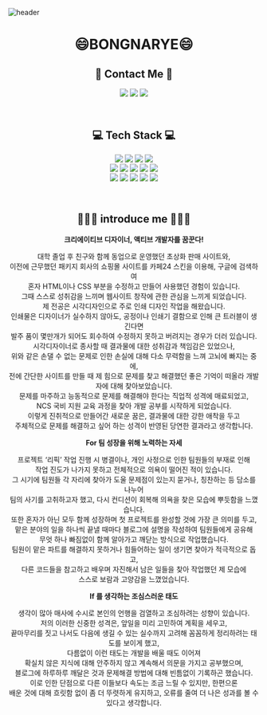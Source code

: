 ![header](https://capsule-render.vercel.app/api?type=waving&color=auto&height=300&section=header&text=capsule%20render&fontSize=90)
<h1 align="center">😄BONGNARYE😄</h1>


<h2 align="center">🌈 Contact Me 🌈</h3>

<p align="center">
 <a href="https://rebornbb.tistory.com">
 <img src="https://img.shields.io/badge/Tistory-000000?style=for-the-badge&logo=Tistory&logoColor=white"></a>
 
 <a href="https://open.kakao.com/o/ssfMykIe">
 <img src="https://img.shields.io/badge/OpenKakao-FFCD00?style=for-the-badge&logo=KakaoTalk&logoColor=black"></a>
  
 <a href="mailto:bongnarye@gmail.com">
 <img src="https://img.shields.io/badge/Gmail-d14836?style=for-the-badge&logo=Gmail&logoColor=white&link=bongnarye7110@gmail.com"/></a>
</p>

<br>

<h2 align="center">💻 Tech Stack 💻</h3>
<p align="center">
<img src="https://img.shields.io/badge/Photoshop-31A8FF?style=for-the-badge&logo=AdobePhotoshop&logoColor=white">
<img src="https://img.shields.io/badge/Illustrator-FF9A00?style=for-the-badge&logo=AdobeIllustrator&logoColor=white">
<img src="https://img.shields.io/badge/InDesign-FF3366?style=for-the-badge&logo=AdobeInDesign&logoColor=white">
<img src="https://img.shields.io/badge/PremierePro-9999FF?style=for-the-badge&logo=AdobePremierePro&logoColor=white">
<br>
<img src="https://img.shields.io/badge/html-E34F26?style=for-the-badge&logo=html5&logoColor=white">
<img src="https://img.shields.io/badge/css-1572B6?style=for-the-badge&logo=css3&logoColor=white">
<img src="https://img.shields.io/badge/javascript-F7DF1E?style=for-the-badge&logo=javascript&logoColor=black">
<img src="https://img.shields.io/badge/jquery-0769AD?style=for-the-badge&logo=jquery&logoColor=white">
<img src="https://img.shields.io/badge/bootstrap-7952B3?style=for-the-badge&logo=bootstrap&logoColor=white">
<br>
<img src="https://img.shields.io/badge/JAVA-007396?style=for-the-badge&logo=java&logoColor=white"> 
<img src="https://img.shields.io/badge/oracle-F80000?style=for-the-badge&logo=oracle&logoColor=white">
<img src="https://img.shields.io/badge/SpringBoot-6DB33F?style=for-the-badge&logo=SpringBoot&logoColor=white">
<img src="https://img.shields.io/badge/Spring-6DB33F?style=for-the-badge&logo=Spring&logoColor=white">
<img src="https://img.shields.io/badge/github-181717?style=for-the-badge&logo=github&logoColor=white">
</p>

<br>

<h2  align="center">👩🏻‍💻 introduce me 👩🏻‍💻</h2>
<div  align="center">
<strong>크리에이티브 디자이너, 액티브 개발자를 꿈꾼다!</strong>  
 
대학 졸업 후 친구와 함께 동업으로 운영했던 초상화 판매 사이트와,  
이전에 근무했던 패키지 회사의 쇼핑몰 사이트를 카페24 스킨을 이용해, 구글에 검색하여  
혼자 HTML이나 CSS 부분을 수정하고 만들어 사용했던 경험이 있습니다.  
그때 스스로 성취감을 느끼며 웹사이트 창작에 관한 관심을 느끼게 되었습니다.   
제 전공은 시각디자인으로 주로 인쇄 디자인 작업을 해왔습니다.  
인쇄물은 디자이너가 실수하지 않아도, 공정이나 인쇄기 결함으로 인해 큰 트러블이 생긴다면  
발주 품이 몇만개가 되어도 회수하여 수정하지 못하고 버려지는 경우가 더러 있습니다.  
시각디자이너로 종사할 때 결과물에 대한 성취감과 책임감은 있었으나,  
위와 같은 손댈 수 없는 문제로 인한 손실에 대해 다소 무력함을 느껴 고뇌에 빠지는 중에,  
전에 간단한 사이트를 만들 때 제 힘으로 문제를 찾고 해결했던 좋은 기억이 떠올라 개발자에 대해 찾아보았습니다.  
문제를 마주하고 능동적으로 문제를 해결해야 한다는 직업적 성격에 매료되었고,  
NCS 국비 지원 교육 과정을 찾아 개발 공부를 시작하게 되었습니다.  
이렇게 진취적으로 만들어간 새로운 꿈은, 결과물에 대한 강한 애착을 두고  
주체적으로 문제를 해결하고 싶어 하는 성격이 반영된 당연한 결과라고 생각합니다.   
 
<strong>For 팀 성장을 위해 노력하는 자세</strong>  
 
프로젝트 ‘리픽’ 작업 진행 시 병결이나, 개인 사정으로 인한 팀원들의 부재로 인해  
작업 진도가 나가지 못하고 전체적으로 의욕이 떨어진 적이 있습니다.  
그 시기에 팀원들 각 자리에 찾아가 도울 문제점이 있는지 묻거나, 칭찬하는 등 담소를 나누어  
팀의 사기를 고취하고자 했고, 다시 컨디션이 회복해 의욕을 찾은 모습에 뿌듯함을 느꼈습니다.  
또한 혼자가 아닌 모두 함께 성장하며 첫 프로젝트를 완성할 것에 가장 큰 의미를 두고,  
맡은 분야의 일을 하나씩 끝낼 때마다 블로그에 설명을 작성하여 팀원들에게 공유해  
무엇 하나 빠짐없이 함께 알아가고 깨닫는 방식으로 작업했습니다.    
팀원이 맡은 파트를 해결하지 못하거나 힘들어하는 일이 생기면 찾아가 적극적으로 돕고,  
다른 코드들을 참고하고 배우며 자진해서 남은 일들을 찾아 작업했던 제 모습에  
스스로 보람과 고양감을 느꼈었습니다.  
 
<strong>If 를 생각하는 조심스러운 태도</strong>  
 
생각이 많아 매사에 수시로 본인의 언행을 검열하고 조심하려는 성향이 있습니다.  
저의 이러한 신중한 성격은, 앞일을 미리 고민하여 계획을 세우고,  
끝마무리를 짓고 나서도 다음에 생길 수 있는 실수까지 고려해 꼼꼼하게 정리하려는 태도를 보이게 했고,  
다름없이 이런 태도는 개발을 배울 때도 이어져  
확실치 않은 지식에 대해 안주하지 않고 계속해서 의문을 가지고 공부했으며,  
블로그에 하루하루 깨달은 것과 문제해결 방법에 대해 빈틈없이 기록하곤 했습니다.   
이로 인한 단점으로 다른 이들보다 속도는 조금 느릴 수 있지만, 한편으론  
배운 것에 대해 흐릿함 없이 좀 더 뚜렷하게 유지하고, 오류를 줄여 더 나은 성과를 볼 수 있다고 생각합니다.  
 </div>
